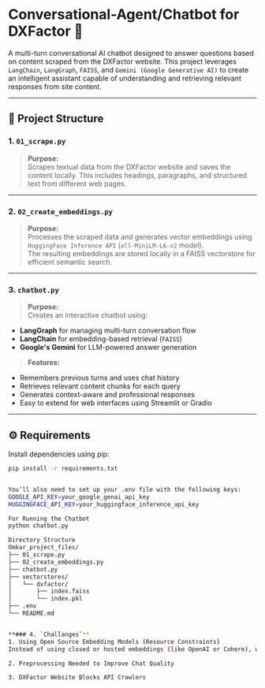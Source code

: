 # Conversational-Agent/Chatbot for DXFactor  🤖

A multi-turn conversational AI chatbot designed to answer questions based on content scraped from the DXFactor website. This project leverages `LangChain`, `LangGraph`, `FAISS`, and `Gemini (Google Generative AI)` to create an intelligent assistant capable of understanding and retrieving relevant responses from site content.

---

## 🧩 Project Structure

### 1. `01_scrape.py`  
> **Purpose:**  
Scrapes textual data from the DXFactor website and saves the content locally. This includes headings, paragraphs, and structured text from different web pages.

---

### 2. `02_create_embeddings.py`  
> **Purpose:**  
Processes the scraped data and generates vector embeddings using `HuggingFace Inference API` (`all-MiniLM-L6-v2` model).  
The resulting embeddings are stored locally in a FAISS vectorstore for efficient semantic search.

---

### 3. `chatbot.py`  
> **Purpose:**  
Creates an interactive chatbot using:
- **LangGraph** for managing multi-turn conversation flow
- **LangChain** for embedding-based retrieval (`FAISS`)
- **Google's Gemini** for LLM-powered answer generation

> **Features:**
- Remembers previous turns and uses chat history
- Retrieves relevant content chunks for each query
- Generates context-aware and professional responses
- Easy to extend for web interfaces using Streamlit or Gradio

---

## ⚙️ Requirements

Install dependencies using pip:

```bash
pip install -r requirements.txt


You’ll also need to set up your .env file with the following keys:
GOOGLE_API_KEY=your_google_genai_api_key
HUGGINGFACE_API_KEY=your_huggingface_inference_api_key

For Running the Chatbot
python chatbot.py

Directory Structure
Omkar_project_files/
├── 01_scrape.py
├── 02_create_embeddings.py
├── chatbot.py
├── vectorstores/
│   └── dxfactor/
│       ├── index.faiss
│       └── index.pkl
├── .env
└── README.md


**### 4. `Challanges`**
1. Using Open Source Embedding Models (Resource Constraints)
Instead of using closed or hosted embeddings (like OpenAI or Cohere), we integrated Hugging Face’s open-source model all-MiniLM-L6-v2. While this reduces cost and increases flexibility.

2. Preprocessing Needed to Improve Chat Quality

3. DXFactor Website Blocks API Crawlers
